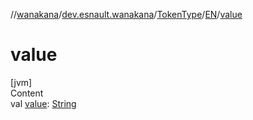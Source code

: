 //[wanakana](../../../index.md)/[dev.esnault.wanakana](../../index.md)/[TokenType](../index.md)/[EN](index.md)/[value](value.md)



# value  
[jvm]  
Content  
val [value](value.md): [String](https://kotlinlang.org/api/latest/jvm/stdlib/kotlin/-string/index.html)  



